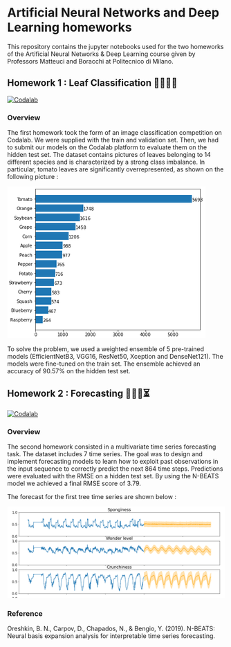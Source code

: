 # Artificial Neural Networks and Deep Learning homeworks

This repository contains the jupyter notebooks used for the two homeworks of the Artificial Neural Networks & Deep Learning course given by Professors Matteuci and Boracchi at Politecnico di Milano. 

## Homework 1 : Leaf Classification   🍂🍃🍁🌿

[![Codalab](https://img.shields.io/badge/closed-codalab-green)](https://codalab.lisn.upsaclay.fr/competitions/226)

### Overview

The first homework took the form of an image classification competition on Codalab. We were supplied with the train and validation set. Then, we had to submit our models on the Codalab platform to evaluate them on the hidden test set.
The dataset contains pictures of leaves belonging to 14 different species and is characterized by a strong class imbalance. In particular, tomato leaves are significantly overrepresented, as shown on the following picture :

![distribution](https://github.com/jtonglet/Deep-Learning-HW1-Leaf-Classification/blob/main/img/distribution.PNG?raw=true)

To solve the problem, we used a weighted ensemble of 5 pre-trained models (EfficientNetB3, VGG16, ResNet50, Xception and DenseNet121). The models were fine-tuned on the train set. The ensemble achieved an accuracy of 90.57% on the hidden test set.


## Homework 2 : Forecasting   🔮🧙‍♂️⏳


[![Codalab](https://img.shields.io/badge/closed-codalab-green)](https://codalab.lisn.upsaclay.fr/competitions/621)

### Overview

The second homework consisted in a multivariate time series forecasting task. The dataset includes 7 time series. The goal was to design and implement forecasting models to learn how to exploit past observations in the input sequence to correctly predict the next 864 time steps.
Predictions were evaluated with the RMSE on a hidden test set. 
By using the N-BEATS model we achieved a final RMSE score of 3.79.

The forecast for the first tree time series are shown below :

![forecast values](https://github.com/jtonglet/Deep-Learning-HW1-Leaf-Classification/blob/main/img/forecast.png?raw=true)


 ### Reference 
 
 Oreshkin, B. N., Carpov, D., Chapados, N., & Bengio, Y. (2019). N-BEATS: Neural basis expansion analysis for interpretable time series forecasting.
